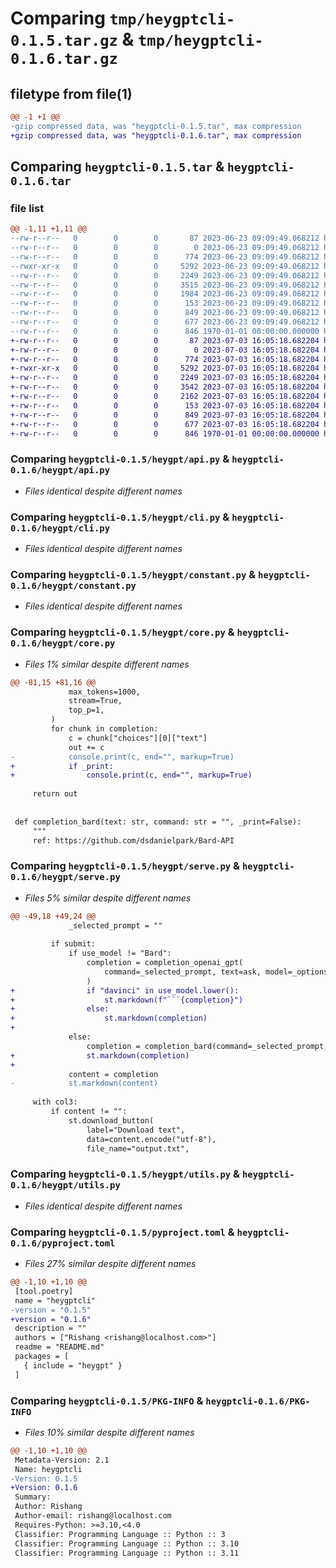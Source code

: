 # Comparing `tmp/heygptcli-0.1.5.tar.gz` & `tmp/heygptcli-0.1.6.tar.gz`

## filetype from file(1)

```diff
@@ -1 +1 @@
-gzip compressed data, was "heygptcli-0.1.5.tar", max compression
+gzip compressed data, was "heygptcli-0.1.6.tar", max compression
```

## Comparing `heygptcli-0.1.5.tar` & `heygptcli-0.1.6.tar`

### file list

```diff
@@ -1,11 +1,11 @@
--rw-r--r--   0        0        0       87 2023-06-23 09:09:49.068212 heygptcli-0.1.5/README.md
--rw-r--r--   0        0        0        0 2023-06-23 09:09:49.068212 heygptcli-0.1.5/heygpt/__init__.py
--rw-r--r--   0        0        0      774 2023-06-23 09:09:49.068212 heygptcli-0.1.5/heygpt/api.py
--rwxr-xr-x   0        0        0     5292 2023-06-23 09:09:49.068212 heygptcli-0.1.5/heygpt/cli.py
--rw-r--r--   0        0        0     2249 2023-06-23 09:09:49.068212 heygptcli-0.1.5/heygpt/constant.py
--rw-r--r--   0        0        0     3515 2023-06-23 09:09:49.068212 heygptcli-0.1.5/heygpt/core.py
--rw-r--r--   0        0        0     1984 2023-06-23 09:09:49.068212 heygptcli-0.1.5/heygpt/serve.py
--rw-r--r--   0        0        0      153 2023-06-23 09:09:49.068212 heygptcli-0.1.5/heygpt/serve_prompts.py
--rw-r--r--   0        0        0      849 2023-06-23 09:09:49.068212 heygptcli-0.1.5/heygpt/utils.py
--rw-r--r--   0        0        0      677 2023-06-23 09:09:49.068212 heygptcli-0.1.5/pyproject.toml
--rw-r--r--   0        0        0      846 1970-01-01 00:00:00.000000 heygptcli-0.1.5/PKG-INFO
+-rw-r--r--   0        0        0       87 2023-07-03 16:05:18.682204 heygptcli-0.1.6/README.md
+-rw-r--r--   0        0        0        0 2023-07-03 16:05:18.682204 heygptcli-0.1.6/heygpt/__init__.py
+-rw-r--r--   0        0        0      774 2023-07-03 16:05:18.682204 heygptcli-0.1.6/heygpt/api.py
+-rwxr-xr-x   0        0        0     5292 2023-07-03 16:05:18.682204 heygptcli-0.1.6/heygpt/cli.py
+-rw-r--r--   0        0        0     2249 2023-07-03 16:05:18.682204 heygptcli-0.1.6/heygpt/constant.py
+-rw-r--r--   0        0        0     3542 2023-07-03 16:05:18.682204 heygptcli-0.1.6/heygpt/core.py
+-rw-r--r--   0        0        0     2162 2023-07-03 16:05:18.682204 heygptcli-0.1.6/heygpt/serve.py
+-rw-r--r--   0        0        0      153 2023-07-03 16:05:18.682204 heygptcli-0.1.6/heygpt/serve_prompts.py
+-rw-r--r--   0        0        0      849 2023-07-03 16:05:18.682204 heygptcli-0.1.6/heygpt/utils.py
+-rw-r--r--   0        0        0      677 2023-07-03 16:05:18.682204 heygptcli-0.1.6/pyproject.toml
+-rw-r--r--   0        0        0      846 1970-01-01 00:00:00.000000 heygptcli-0.1.6/PKG-INFO
```

### Comparing `heygptcli-0.1.5/heygpt/api.py` & `heygptcli-0.1.6/heygpt/api.py`

 * *Files identical despite different names*

### Comparing `heygptcli-0.1.5/heygpt/cli.py` & `heygptcli-0.1.6/heygpt/cli.py`

 * *Files identical despite different names*

### Comparing `heygptcli-0.1.5/heygpt/constant.py` & `heygptcli-0.1.6/heygpt/constant.py`

 * *Files identical despite different names*

### Comparing `heygptcli-0.1.5/heygpt/core.py` & `heygptcli-0.1.6/heygpt/core.py`

 * *Files 1% similar despite different names*

```diff
@@ -81,15 +81,16 @@
             max_tokens=1000,
             stream=True,
             top_p=1,
         )
         for chunk in completion:
             c = chunk["choices"][0]["text"]
             out += c
-            console.print(c, end="", markup=True)
+            if _print:
+                console.print(c, end="", markup=True)
 
     return out
 
 
 def completion_bard(text: str, command: str = "", _print=False):
     """
     ref: https://github.com/dsdanielpark/Bard-API
```

### Comparing `heygptcli-0.1.5/heygpt/serve.py` & `heygptcli-0.1.6/heygpt/serve.py`

 * *Files 5% similar despite different names*

```diff
@@ -49,18 +49,24 @@
             _selected_prompt = ""
 
         if submit:
             if use_model != "Bard":
                 completion = completion_openai_gpt(
                     command=_selected_prompt, text=ask, model=_options[use_model]
                 )
+                if "davinci" in use_model.lower():
+                    st.markdown(f"```{completion}")
+                else:
+                    st.markdown(completion)
+
             else:
                 completion = completion_bard(command=_selected_prompt, text=ask)
+                st.markdown(completion)
+
             content = completion
-            st.markdown(content)
 
     with col3:
         if content != "":
             st.download_button(
                 label="Download text",
                 data=content.encode("utf-8"),
                 file_name="output.txt",
```

### Comparing `heygptcli-0.1.5/heygpt/utils.py` & `heygptcli-0.1.6/heygpt/utils.py`

 * *Files identical despite different names*

### Comparing `heygptcli-0.1.5/pyproject.toml` & `heygptcli-0.1.6/pyproject.toml`

 * *Files 27% similar despite different names*

```diff
@@ -1,10 +1,10 @@
 [tool.poetry]
 name = "heygptcli"
-version = "0.1.5"
+version = "0.1.6"
 description = ""
 authors = ["Rishang <rishang@localhost.com>"]
 readme = "README.md"
 packages = [
   { include = "heygpt" }
 ]
```

### Comparing `heygptcli-0.1.5/PKG-INFO` & `heygptcli-0.1.6/PKG-INFO`

 * *Files 10% similar despite different names*

```diff
@@ -1,10 +1,10 @@
 Metadata-Version: 2.1
 Name: heygptcli
-Version: 0.1.5
+Version: 0.1.6
 Summary: 
 Author: Rishang
 Author-email: rishang@localhost.com
 Requires-Python: >=3.10,<4.0
 Classifier: Programming Language :: Python :: 3
 Classifier: Programming Language :: Python :: 3.10
 Classifier: Programming Language :: Python :: 3.11
```


